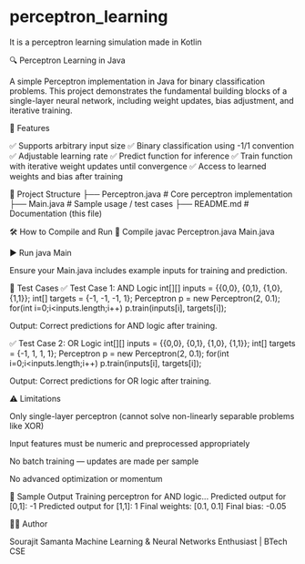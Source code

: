 # perceptron_learning
It is a perceptron learning simulation made in Kotlin

🔍 Perceptron Learning in Java

A simple Perceptron implementation in Java for binary classification problems. This project demonstrates the fundamental building blocks of a single-layer neural network, including weight updates, bias adjustment, and iterative training.

🚀 Features

✅ Supports arbitrary input size
✅ Binary classification using -1/1 convention
✅ Adjustable learning rate
✅ Predict function for inference
✅ Train function with iterative weight updates until convergence
✅ Access to learned weights and bias after training

📂 Project Structure
├── Perceptron.java       # Core perceptron implementation
├── Main.java             # Sample usage / test cases
├── README.md             # Documentation (this file)

🛠️ How to Compile and Run
🧱 Compile
javac Perceptron.java Main.java

▶️ Run
java Main


Ensure your Main.java includes example inputs for training and prediction.

🧪 Test Cases
✅ Test Case 1: AND Logic
int[][] inputs = {{0,0}, {0,1}, {1,0}, {1,1}};
int[] targets = {-1, -1, -1, 1};
Perceptron p = new Perceptron(2, 0.1);
for(int i=0;i<inputs.length;i++) p.train(inputs[i], targets[i]);


Output: Correct predictions for AND logic after training.

✅ Test Case 2: OR Logic
int[][] inputs = {{0,0}, {0,1}, {1,0}, {1,1}};
int[] targets = {-1, 1, 1, 1};
Perceptron p = new Perceptron(2, 0.1);
for(int i=0;i<inputs.length;i++) p.train(inputs[i], targets[i]);


Output: Correct predictions for OR logic after training.

⚠️ Limitations

Only single-layer perceptron (cannot solve non-linearly separable problems like XOR)

Input features must be numeric and preprocessed appropriately

No batch training — updates are made per sample

No advanced optimization or momentum

🧾 Sample Output
Training perceptron for AND logic...
Predicted output for [0,1]: -1
Predicted output for [1,1]: 1
Final weights: [0.1, 0.1]
Final bias: -0.05

👨‍💻 Author

Sourajit Samanta
Machine Learning & Neural Networks Enthusiast | BTech CSE
